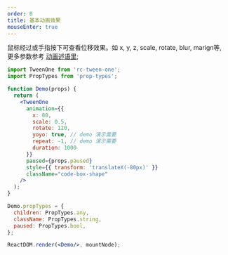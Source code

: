 ```yaml
---
order: 0
title: 基本动画效果
mouseEnter: true
---
```


鼠标经过或手指按下可查看位移效果。如 x, y, z, scale, rotate, blur, marign等, 更多参数参考 [动画述语里](language/animate-term);


```jsx
import TweenOne from 'rc-tween-one';
import PropTypes from 'prop-types';

function Demo(props) {
  return (
    <TweenOne
      animation={{ 
        x: 80, 
        scale: 0.5, 
        rotate: 120, 
        yoyo: true, // demo 演示需要
        repeat: -1, // demo 演示需要
        duration: 1000
      }}
      paused={props.paused}
      style={{ transform: 'translateX(-80px)' }}
      className="code-box-shape"
    />
  );
}

Demo.propTypes = {
  children: PropTypes.any,
  className: PropTypes.string,
  paused: PropTypes.bool,
};

ReactDOM.render(<Demo/>, mountNode);

```
